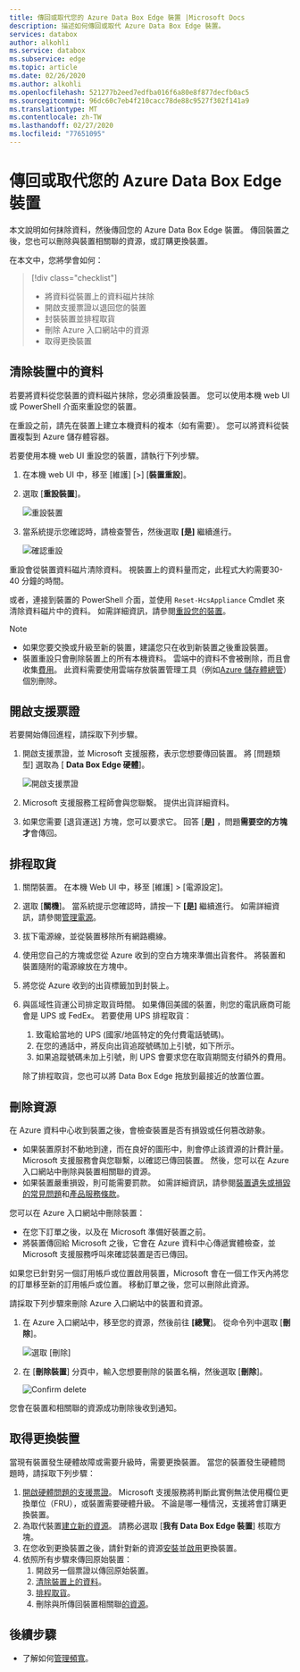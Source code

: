 ```yaml
---
title: 傳回或取代您的 Azure Data Box Edge 裝置 |Microsoft Docs
description: 描述如何傳回或取代 Azure Data Box Edge 裝置。
services: databox
author: alkohli
ms.service: databox
ms.subservice: edge
ms.topic: article
ms.date: 02/26/2020
ms.author: alkohli
ms.openlocfilehash: 521277b2eed7edfba016f6a80e8f877decfb0ac5
ms.sourcegitcommit: 96dc60c7eb4f210cacc78de88c9527f302f141a9
ms.translationtype: MT
ms.contentlocale: zh-TW
ms.lasthandoff: 02/27/2020
ms.locfileid: "77651095"
---
```

# <a name="return-or-replace-your-azure-data-box-edge-device"></a>傳回或取代您的 Azure Data Box Edge 裝置

本文說明如何抹除資料，然後傳回您的 Azure Data Box Edge 裝置。 傳回裝置之後，您也可以刪除與裝置相關聯的資源，或訂購更換裝置。

在本文中，您將學會如何：

> [!div class="checklist"]
> * 將資料從裝置上的資料磁片抹除
> * 開啟支援票證以退回您的裝置
> * 封裝裝置並排程取貨
> * 刪除 Azure 入口網站中的資源
> * 取得更換裝置

## <a name="erase-data-from-the-device"></a>清除裝置中的資料

若要將資料從您裝置的資料磁片抹除，您必須重設裝置。 您可以使用本機 web UI 或 PowerShell 介面來重設您的裝置。

在重設之前，請先在裝置上建立本機資料的複本（如有需要）。 您可以將資料從裝置複製到 Azure 儲存體容器。

若要使用本機 web UI 重設您的裝置，請執行下列步驟。

1. 在本機 web UI 中，移至 [維護] [>] [**裝置重設**]。
2. 選取 [**重設裝置**]。

    ![重設裝置](media/data-box-edge-return-device/device-reset-1.png)

3. 當系統提示您確認時，請檢查警告，然後選取 **[是]** 繼續進行。

    ![確認重設](media/data-box-edge-return-device/device-reset-2.png)  

重設會從裝置資料磁片清除資料。 視裝置上的資料量而定，此程式大約需要30-40 分鐘的時間。

或者，連接到裝置的 PowerShell 介面，並使用 `Reset-HcsAppliance` Cmdlet 來清除資料磁片中的資料。 如需詳細資訊，請參閱[重設您的裝置](data-box-edge-connect-powershell-interface.md#reset-your-device)。

> [!NOTE]
> - 如果您要交換或升級至新的裝置，建議您只在收到新裝置之後重設裝置。
> - 裝置重設只會刪除裝置上的所有本機資料。 雲端中的資料不會被刪除，而且會收集[費用](https://azure.microsoft.com/pricing/details/storage/)。 此資料需要使用雲端存放裝置管理工具（例如[Azure 儲存體總管](https://azure.microsoft.com/features/storage-explorer/)）個別刪除。

## <a name="open-a-support-ticket"></a>開啟支援票證

若要開始傳回進程，請採取下列步驟。

1. 開啟支援票證，並 Microsoft 支援服務，表示您想要傳回裝置。 將 [問題類型] 選取為 [ **Data Box Edge 硬體**]。

    ![開啟支援票證](media/data-box-edge-return-device/open-support-ticket-1.png)  

2. Microsoft 支援服務工程師會與您聯繫。 提供出貨詳細資料。
3. 如果您需要 [退貨運送] 方塊，您可以要求它。 回答 [**是]** ，問題**需要空的方塊才**會傳回。


## <a name="schedule-a-pickup"></a>排程取貨

1. 關閉裝置。 在本機 Web UI 中，移至 [維護] > [電源設定]。
2. 選取 [**關機**]。 當系統提示您確認時，請按一下 **[是]** 繼續進行。 如需詳細資訊，請參閱[管理電源](data-box-gateway-manage-access-power-connectivity-mode.md#manage-power)。
3. 拔下電源線，並從裝置移除所有網路纜線。
4. 使用您自己的方塊或您從 Azure 收到的空白方塊來準備出貨套件。 將裝置和裝置隨附的電源線放在方塊中。
5. 將您從 Azure 收到的出貨標籤加到封裝上。
6. 與區域性貨運公司排定取貨時間。 如果傳回美國的裝置，則您的電訊廠商可能會是 UPS 或 FedEx。 若要使用 UPS 排程取貨：

    1. 致電給當地的 UPS (國家/地區特定的免付費電話號碼)。
    2. 在您的通話中，將反向出貨追蹤號碼加上引號，如下所示。
    3. 如果追蹤號碼未加上引號，則 UPS 會要求您在取貨期間支付額外的費用。

    除了排程取貨，您也可以將 Data Box Edge 拖放到最接近的放置位置。

## <a name="delete-the-resource"></a>刪除資源

在 Azure 資料中心收到裝置之後，會檢查裝置是否有損毀或任何篡改跡象。

- 如果裝置原封不動地到達，而在良好的圖形中，則會停止該資源的計費計量。 Microsoft 支援服務會與您聯繫，以確認已傳回裝置。 然後，您可以在 Azure 入口網站中刪除與裝置相關聯的資源。
- 如果裝置嚴重損毀，則可能需要罰款。 如需詳細資訊，請參閱[裝置遺失或損毀的常見問題](https://azure.microsoft.com/pricing/details/databox/edge/)和[產品服務條款](https://www.microsoft.com/licensing/product-licensing/products)。  


您可以在 Azure 入口網站中刪除裝置：
-   在您下訂單之後，以及在 Microsoft 準備好裝置之前。
-   將裝置傳回給 Microsoft 之後，它會在 Azure 資料中心傳遞實體檢查，並 Microsoft 支援服務呼叫來確認裝置是否已傳回。

如果您已針對另一個訂用帳戶或位置啟用裝置，Microsoft 會在一個工作天內將您的訂單移至新的訂用帳戶或位置。 移動訂單之後，您可以刪除此資源。


請採取下列步驟來刪除 Azure 入口網站中的裝置和資源。

1. 在 Azure 入口網站中，移至您的資源，然後前往 **[總覽**]。 從命令列中選取 [**刪除**]。

    ![選取 [刪除]](media/data-box-edge-return-device/delete-resource-1.png)

2. 在 [**刪除裝置**] 分頁中，輸入您想要刪除的裝置名稱，然後選取 [**刪除**]。

    ![Confirm delete](media/data-box-edge-return-device/delete-resource-2.png)

您會在裝置和相關聯的資源成功刪除後收到通知。

## <a name="get-a-replacement-device"></a>取得更換裝置

當現有裝置發生硬體故障或需要升級時，需要更換裝置。 當您的裝置發生硬體問題時，請採取下列步驟：

1. [開啟硬體問題的支援票證](#open-a-support-ticket)。 Microsoft 支援服務將判斷此實例無法使用欄位更換單位（FRU），或裝置需要硬體升級。 不論是哪一種情況，支援將會訂購更換裝置。
2. 為取代裝置[建立新的資源](data-box-edge-deploy-prep.md#create-a-new-resource)。 請務必選取 [**我有 Data Box Edge 裝置**] 核取方塊。 
3. 在您收到更換裝置之後，請針對新的資源[安裝](data-box-edge-deploy-install.md)並[啟用](data-box-edge-deploy-connect-setup-activate.md)更換裝置。
4. 依照所有步驟來傳回原始裝置：
    1. 開啟另一個票證以傳回原始裝置。
    2. [清除裝置上的資料](#erase-data-from-the-device)。
    3. [排程取貨](#schedule-a-pickup)。
    5. 刪除與所傳回裝置相關聯[的資源](#delete-the-resource)。



## <a name="next-steps"></a>後續步驟

- 了解如何[管理頻寬](data-box-edge-manage-bandwidth-schedules.md)。
